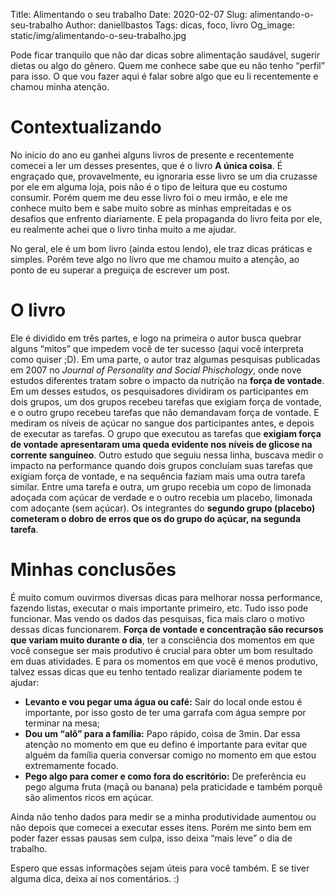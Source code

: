 Title: Alimentando o seu trabalho
Date: 2020-02-07
Slug: alimentando-o-seu-trabalho
Author: daniellbastos
Tags: dicas, foco, livro
Og_image: static/img/alimentando-o-seu-trabalho.jpg

Pode ficar tranquilo que não dar dicas sobre alimentação saudável, sugerir dietas ou algo do gênero. Quem me conhece sabe que eu não tenho “perfil” para isso.
O que vou fazer aqui é falar sobre algo que eu li recentemente e chamou minha atenção.

# Contextualizando
No início do ano eu ganhei alguns livros de presente e recentemente comecei a ler um desses presentes, que é o livro **A única coisa**.
É engraçado que, provavelmente, eu ignoraria esse livro se um dia cruzasse por ele em alguma loja, pois não é o tipo de leitura que eu costumo consumir. Porém quem me deu esse livro foi o meu irmão, e ele me conhece muito bem e sabe muito sobre as minhas empreitadas e os desafios que enfrento diariamente. E pela propaganda do livro feita por ele, eu realmente achei que o livro tinha muito a me ajudar.

No geral, ele é um bom livro (ainda estou lendo), ele traz dicas práticas e simples. Porém teve algo no livro que me chamou muito a atenção, ao ponto de eu superar a preguiça de escrever um post.

# O livro
Ele é dividido em três partes, e logo na primeira o autor busca quebrar alguns “mitos” que impedem você de ter sucesso (aqui você interpreta como quiser ;D). Em uma parte, o autor traz algumas pesquisas publicadas em 2007 no *Journal of Personality and Social Phischology*, onde nove estudos diferentes tratam sobre o impacto da nutrição na **força de vontade**. Em um desses estudos, os pesquisadores dividiram os participantes em dois grupos, um dos grupos recebeu tarefas que exigiam força de vontade, e o outro grupo recebeu tarefas que não demandavam força de vontade. E mediram os níveis de açúcar no sangue dos participantes antes, e depois de executar as tarefas.
O grupo que executou as tarefas que **exigiam força de vontade apresentaram uma queda evidente nos níveis de glicose na corrente sanguíneo**.
Outro estudo que seguiu nessa linha, buscava medir o impacto na performance quando dois grupos concluíam suas tarefas que exigiam força de vontade, e na sequência faziam mais uma outra tarefa similar. Entre uma tarefa e outra, um grupo recebia um copo de limonada adoçada com açúcar de verdade e o outro recebia um placebo, limonada com adoçante (sem açúcar).
Os integrantes do **segundo grupo (placebo) cometeram o dobro de erros que os do grupo do açúcar, na segunda tarefa**.

# Minhas conclusões
É muito comum ouvirmos diversas dicas para melhorar nossa performance, fazendo listas, executar o mais importante primeiro, etc. Tudo isso pode funcionar. Mas vendo os dados das pesquisas, fica mais claro o motivo dessas dicas funcionarem.
**Força de vontade e concentração são recursos que variam muito durante o dia**, ter a consciência dos momentos em que você consegue ser mais produtivo é crucial para obter um bom resultado em duas atividades. E para os momentos em que você é menos produtivo, talvez essas dicas que eu tenho tentado realizar diariamente podem te ajudar:
- **Levanto e vou pegar uma água ou café:** Sair do local onde estou é importante, por isso gosto de ter uma garrafa com água sempre por terminar na mesa;
- **Dou um “alô” para a família:** Papo rápido, coisa de 3min. Dar essa atenção no momento em que eu defino é importante para evitar que alguém da família queria conversar comigo no momento em que estou extremamente focado.
- **Pego algo para comer e como fora do escritório:** De preferência eu pego alguma fruta (maçã ou banana) pela praticidade e também porquê são alimentos ricos em açúcar.

Ainda não tenho dados para medir se a minha produtividade aumentou ou não depois que comecei a executar esses itens. Porém me sinto bem em poder fazer essas pausas sem culpa, isso deixa “mais leve” o dia de trabalho.

Espero que essas informações sejam úteis para você também. E se tiver alguma dica, deixa aí nos comentários. :) 
